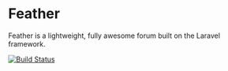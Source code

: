 # Feather

Feather is a lightweight, fully awesome forum built on the Laravel framework.

[![Build Status](https://secure.travis-ci.org/featherforums/feather.png?branch=master)](https://travis-ci.org/featherforums/feather)
